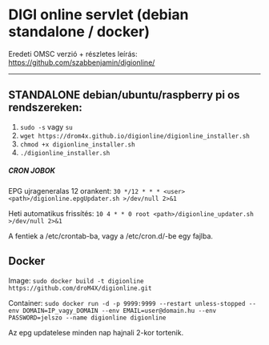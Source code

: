 # DIGI online servlet (debian standalone / docker)
Eredeti OMSC verzió + részletes leírás: https://github.com/szabbenjamin/digionline/

---
## STANDALONE debian/ubuntu/raspberry pi os rendszereken:
1. `sudo -s` vagy `su`
2. `wget https://drom4x.github.io/digionline/digionline_installer.sh`
3. `chmod +x digionline_installer.sh`
4. `./digionline_installer.sh`

##### CRON JOBOK
EPG ujrageneralas 12 orankent:
`30 */12 * * * <user> <path>/digionline.epgUpdater.sh >/dev/null 2>&1`

Heti automatikus frissítés:
`10 4 * * 0 root <path>/digionline_updater.sh >/dev/null 2>&1`

A fentiek a /etc/crontab-ba, vagy a /etc/cron.d/-be egy fajlba.

## Docker
Image:
`sudo docker build -t digionline https://github.com/droM4X/digionline.git`

Container:
`sudo docker run -d -p 9999:9999 --restart unless-stopped --env DOMAIN=IP_vagy_DOMAIN --env EMAIL=user@domain.hu --env PASSWORD=jelszo --name digionline digionline`

Az epg updatelese minden nap hajnali 2-kor tortenik.
